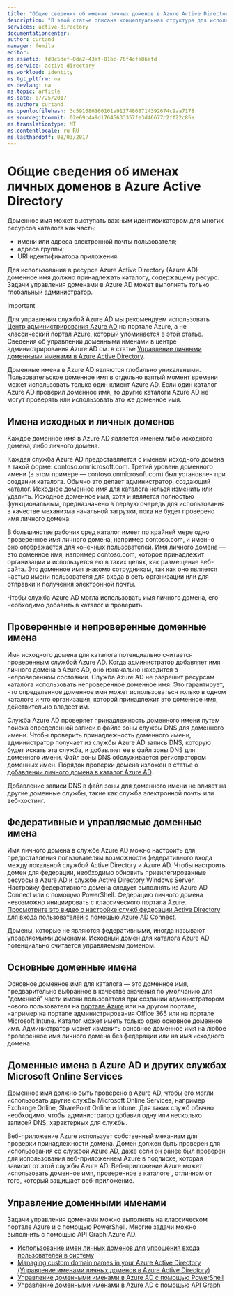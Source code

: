 ```yaml
---
title: "Общие сведения об именах личных доменов в Azure Active Directory | Документация Майкрософт"
description: "В этой статье описана концептуальная структура для использования имен личных доменов в Azure Active Directory, включая федерацию для единого входа."
services: active-directory
documentationcenter: 
author: curtand
manager: femila
editor: 
ms.assetid: fd0c5def-0da2-43af-81bc-76f4cfe86afd
ms.service: active-directory
ms.workload: identity
ms.tgt_pltfrm: na
ms.devlang: na
ms.topic: article
ms.date: 07/25/2017
ms.author: curtand
ms.openlocfilehash: 3c591680160101a91174868714392674c9aa7178
ms.sourcegitcommit: 02e69c4a9d17645633357fe3d46677c2ff22c85a
ms.translationtype: MT
ms.contentlocale: ru-RU
ms.lasthandoff: 08/03/2017
---
```

# <a name="conceptual-overview-of-custom-domain-names-in-azure-active-directory"></a>Общие сведения об именах личных доменов в Azure Active Directory
Доменное имя может выступать важным идентификатором для многих ресурсов каталога как часть:

* имени или адреса электронной почты пользователя;
* адреса группы;
* URI идентификатора приложения.

Для использования в ресурсе Azure Active Directory (Azure AD) доменное имя должно принадлежать каталогу, содержащему ресурс. Задачи управления доменами в Azure AD может выполнять только глобальный администратор.

> [!IMPORTANT]
> Для управления службой Azure AD мы рекомендуем использовать [Центр администрирования Azure AD](https://aad.portal.azure.com) на портале Azure, а не классический портал Azure, который упоминается в этой статье. Сведения об управлении доменными именами в центре администрирования Azure AD см. в статье [Управление личными доменными именами в Azure Active Directory](active-directory-domains-manage-azure-portal.md).

Доменные имена в Azure AD являются глобально уникальными. Пользовательское доменное имя в отдельно взятый момент времени может использовать только один клиент Azure AD. Если один каталог Azure AD проверил доменное имя, то другие каталоги Azure AD не могут проверять или использовать это же доменное имя.

## <a name="initial-and-custom-domain-names"></a>Имена исходных и личных доменов
Каждое доменное имя в Azure AD является именем либо исходного домена, либо личного домена.

Каждая служба Azure AD предоставляется с именем исходного домена в такой форме: contoso.onmicrosoft.com. Третий уровень доменного имени (в этом примере — contoso.onmicrosoft.com) был установлен при создании каталога. Обычно это делает администратор, создающий каталог. Исходное доменное имя для каталога нельзя изменить или удалить. Исходное доменное имя, хотя и является полностью функциональным, предназначено в первую очередь для использования в качестве механизма начальной загрузки, пока не будет проверено имя личного домена.

В большинстве рабочих сред каталог имеет по крайней мере одно проверенное имя личного домена, например contoso.com, и именно оно отображается для конечных пользователей. Имя личного домена — это доменное имя, например contoso.com, которое принадлежит организации и используется ею в таких целях, как размещение веб-сайта. Это доменное имя знакомо сотрудникам, так как оно является частью имени пользователя для входа в сеть организации или для отправки и получения электронной почты.

Чтобы служба Azure AD могла использовать имя личного домена, его необходимо добавить в каталог и проверить.

## <a name="verified-and-unverified-domain-names"></a>Проверенные и непроверенные доменные имена
Имя исходного домена для каталога потенциально считается проверенным службой Azure AD. Когда администратор добавляет имя личного домена в Azure AD, оно изначально находится в непроверенном состоянии. Служба Azure AD не разрешит ресурсам каталога использовать непроверенное доменное имя. Это гарантирует, что определенное доменное имя может использоваться только в одном каталоге и что организация, которой принадлежит это доменное имя, действительно владеет им.

Служба Azure AD проверяет принадлежность доменного имени путем поиска определенной записи в файле зоны службы DNS для доменного имени. Чтобы проверить принадлежность доменного имени, администратор получает из службы Azure AD запись DNS, которую будет искать эта служба, и добавляет ее в файл зоны DNS для доменного имени. Файл зоны DNS обслуживается регистратором доменных имен. Порядок проверки домена изложен в статье о [добавлении личного домена в каталог Azure AD](active-directory-add-domain.md).

Добавление записи DNS в файл зоны для доменного имени не влияет на другие доменные службы, такие как служба электронной почты или веб-хостинг.

## <a name="federated-and-managed-domain-names"></a>Федеративные и управляемые доменные имена
Имя личного домена в службе Azure AD можно настроить для предоставления пользователям возможности федеративного входа между локальной службой Active Directory и Azure AD. Чтобы настроить домен для федерации, необходимо обновить привилегированные ресурсы в Azure AD и службе Active Directory Windows Server. Настройку федеративного домена следует выполнять из Azure AD Connect или с помощью PowerShell. Федерацию личного домена невозможно инициировать с классического портала Azure. [Просмотрите это видео о настройке служб федерации Active Directory для входа пользователей с помощью Azure AD Connect](http://channel9.msdn.com/Series/Azure-Active-Directory-Videos-Demos/Configuring-AD-FS-for-user-sign-in-with-Azure-AD-Connect).

Домены, которые не являются федеративными, иногда называют управляемыми доменами. Исходный домен для каталога Azure AD потенциально считается управляемым доменом.

## <a name="primary-domain-names"></a>Основные доменные имена
Основное доменное имя для каталога — это доменное имя, предварительно выбранное в качестве значения по умолчанию для "доменной" части имени пользователя при создании администратором нового пользователя на [портале Azure](https://portal.azure.com/) или на другом портале, например на портале администрирования Office 365 или на портале Microsoft Intune. Каталог может иметь только одно основное доменное имя. Администратор может изменить основное доменное имя на любое проверенное имя личного домена без федерации или на имя исходного домена.

## <a name="domain-names-in-azure-ad-and-other-microsoft-online-services"></a>Доменные имена в Azure AD и других службах Microsoft Online Services
Доменное имя должно быть проверено в Azure AD, чтобы его могли использовать другие службы Microsoft Online Services, например Exchange Online, SharePoint Online и Intune. Для таких служб обычно необходимо, чтобы администратор добавил одну или несколько записей DNS, характерных для службы.

Веб-приложение Azure использует собственный механизм для проверки принадлежности домена. Домен должен быть проверен для использования со службой Azure AD, даже если он ранее был проверен для использования веб-приложением Azure в подписке, которая зависит от этой службы Azure AD. Веб-приложение Azure может использовать доменное имя, проверенное в каталоге , отличном от того, который защищает веб-приложение.

## <a name="managing-domain-names"></a>Управление доменными именами
Задачи управления доменами можно выполнять на классическом портале Azure и с помощью PowerShell. Многие задачи можно выполнить с помощью API Graph Azure AD.

* [Использование имен личных доменов для упрощения входа пользователей в систему](active-directory-add-domain.md)
* [Managing custom domain names in your Azure Active Directory (Управление именами личных доменов в Azure Active Directory)](active-directory-add-manage-domain-names.md)
* [Управление доменными именами в Azure AD с помощью PowerShell](https://msdn.microsoft.com/library/azure/e1ef403f-3347-4409-8f46-d72dafa116e0#BKMK_ManageDomains)
* [Управление доменными именами в Azure AD с помощью API Graph](https://msdn.microsoft.com/Library/Azure/Ad/Graph/api/domains-operations)

